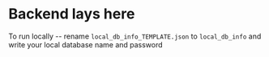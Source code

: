 # Backend lays here
To run locally -- rename `local_db_info_TEMPLATE.json` to `local_db_info` and write your local database name and password